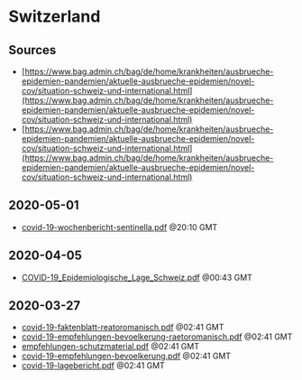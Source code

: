 # Switzerland

## Sources

* [https://www.bag.admin.ch/bag/de/home/krankheiten/ausbrueche-epidemien-pandemien/aktuelle-ausbrueche-epidemien/novel-cov/situation-schweiz-und-international.html](https://www.bag.admin.ch/bag/de/home/krankheiten/ausbrueche-epidemien-pandemien/aktuelle-ausbrueche-epidemien/novel-cov/situation-schweiz-und-international.html)
* [https://www.bag.admin.ch/bag/de/home/krankheiten/ausbrueche-epidemien-pandemien/aktuelle-ausbrueche-epidemien/novel-cov/situation-schweiz-und-international.html](https://www.bag.admin.ch/bag/de/home/krankheiten/ausbrueche-epidemien-pandemien/aktuelle-ausbrueche-epidemien/novel-cov/situation-schweiz-und-international.html)


## 2020-05-01

* [covid-19-wochenbericht-sentinella.pdf](2848ff7a9460a98f2d172d61c786d35bb5989ec2/file.pdf) @20:10 GMT

## 2020-04-05

* [COVID-19\_Epidemiologische\_Lage\_Schweiz.pdf](73215ae2d7ef4d59770acb8ed592375a9bdb7024/file.pdf) @00:43 GMT

## 2020-03-27

* [covid-19-faktenblatt-reatoromanisch.pdf](7e2144661e7651397df8168f098dfa00db3d7600/file.pdf) @02:41 GMT
* [covid-19-empfehlungen-bevoelkerung-raetoromanisch.pdf](6ca36c3100e7d00743f9e6ebc766d49b81479fd6/file.pdf) @02:41 GMT
* [empfehlungen-schutzmaterial.pdf](272680eddd503dd3b84ca182c6eba4ec9a73c399/file.pdf) @02:41 GMT
* [covid-19-empfehlungen-bevoelkerung.pdf](d476d5f47b5a5159249a24e4374ebfa46be10d26/file.pdf) @02:41 GMT
* [covid-19-lagebericht.pdf](cb10594137ca312504610fd7924e99d38d2744cf/file.pdf) @02:41 GMT
